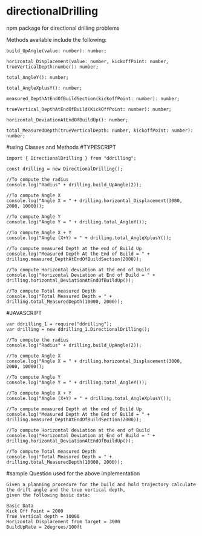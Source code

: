 # directionalDrilling
npm package for directional drilling problems

Methods available include the following:

    build_UpAngle(value: number): number;

    horizontal_Displacement(value: number, kickoffPoint: number, trueVerticalDepth:number): number;

    total_AngleY(): number;

    total_AngleXplusY(): number;

    measured_DepthAtEndOfBuildSection(kickoffPoint: number): number;

    trueVertical_DepthAtEndOfBuild(KickOffPoint: number): number;

    horizontal_DeviationAtEndOfBuildUp(): number;
    
    total_MeasuredDepth(trueVerticalDepth: number, kickoffPoint: number): number;
    
    
#using Classes and Methods
    #TYPESCRIPT

    import { DirectionalDrilling } from "ddrilling";

    const drilling = new DirectionalDrilling();

    //To compute the radius
    console.log("Radius" + drilling.build_UpAngle(2));

    //To compute Angle X
    console.log("Angle X = " + drilling.horizontal_Displacement(3000, 2000, 10000));

    //To compute Angle Y
    console.log("Angle Y = " + drilling.total_AngleY());

    //To compute Angle X + Y
    console.log("Angle (X+Y) = " + drilling.total_AngleXplusY());

    //To compute measured Depth at the end of Build Up
    console.log("Measured Depth At the End of Build = " + drilling.measured_DepthAtEndOfBuildSection(2000));

    //To compute Horizontal deviation at the end of Build
    console.log("Horizontal Deviation at End of Build = " + drilling.horizontal_DeviationAtEndOfBuildUp());

    //To compute Total measured Depth
    console.log("Total Measured Depth = " + drilling.total_MeasuredDepth(10000, 2000));
    
   #JAVASCRIPT
   
    var ddrilling_1 = require("ddrilling");
    var drilling = new ddrilling_1.DirectionalDrilling();
    
    //To compute the radius
    console.log("Radius" + drilling.build_UpAngle(2));
    
    //To compute Angle X
    console.log("Angle X = " + drilling.horizontal_Displacement(3000, 2000, 10000));
    
    //To compute Angle Y
    console.log("Angle Y = " + drilling.total_AngleY());
    
    //To compute Angle X + Y
    console.log("Angle (X+Y) = " + drilling.total_AngleXplusY());
    
    //To compute measured Depth at the end of Build Up
    console.log("Measured Depth At the End of Build = " + drilling.measured_DepthAtEndOfBuildSection(2000));
        
    //To compute Horizontal deviation at the end of Build
    console.log("Horizontal Deviation at End of Build = " + drilling.horizontal_DeviationAtEndOfBuildUp());
        
    //To compute Total measured Depth
    console.log("Total Measured Depth = " + drilling.total_MeasuredDepth(10000, 2000));
   
#sample Question used for the above implementation

    Given a planning procedure for the build and hold trajectory calculate the drift angle and the true vertical depth,
    given the following basic data:

    Basic Data
    Kick Off Point = 2000
    True Vertical depth = 10000
    Horizontal Displacement from Target = 3000
    BuildUpRate = 2degrees/100ft

